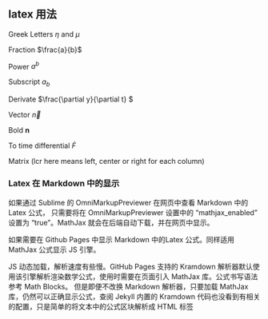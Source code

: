 ## latex 用法

Greek Letters $\eta$ and $\mu$

Fraction $\frac{a}{b}$

Power $a^b$

Subscript $a_b$

Derivate $\frac{\partial y}{\partial t} $

Vector $\vec{n}$

Bold $\mathbf{n}$

To time differential $\dot{F}$

Matrix (lcr here means left, center or right for each column)


### Latex 在 Markdown 中的显示

如果通过 Sublime 的 OmniMarkupPreviewer 在网页中查看 Markdown 中的 Latex 公式， 只需要将在 OmniMarkupPreviewer 设置中的 “mathjax_enabled” 设置为 “true”。MathJax 就会在后端自动下载，并在网页中显示。

如果需要在 Github Pages 中显示 Markdown 中的Latex 公式。同样适用 MathJax 公式显示 JS 引擎。

JS 动态加载，解析速度有些慢。GitHub Pages 支持的 Kramdown 解析器默认使用该引擎解析渲染数学公式，使用时需要在页面引入 MathJax 库。公式书写语法参考 Math Blocks。
但是即便不改换 Markdown 解析器，只要加载 MathJax 库，仍然可以正确显示公式，查阅 Jekyll 内置的 Kramdown 代码也没看到有相关的配置，只是简单的将文本中的公式区块解析成 HTML 标签 <script type="math/tex">，最终的公式渲染工作还是由 JS 实现。

1. 在 _config.yml 中指定 Markdown 解析器

```python

# Conversion
markdown: kramdown

```

2. 将下面代码加入 /layout/default.html 文件的 <head> 标签里

```

<!-- mathjax config similar to math.stackexchange -->

<script type="text/x-mathjax-config">
  MathJax.Hub.Config({
    tex2jax: {
      inlineMath: [ ['$','$'], ["\\(","\\)"] ],
      processEscapes: true
    }
  });
</script>

<script type="text/x-mathjax-config">
    MathJax.Hub.Config({
      tex2jax: {
        skipTags: ['script', 'noscript', 'style', 'textarea', 'pre', 'code']
      }
    });
</script>

<script type="text/x-mathjax-config">
    MathJax.Hub.Queue(function() {
        var all = MathJax.Hub.getAllJax(), i;
        for(i=0; i < all.length; i += 1) {
            all[i].SourceElement().parentNode.className += ' has-jax';
        }
    });
</script>

<script type="text/javascript"
   src="http://cdn.mathjax.org/mathjax/latest/MathJax.js?config=TeX-AMS-MML_HTMLorMML">
</script>


3. 最后在 Markdown 文件里写公式代码

```



References：
1. http://alfred-sun.github.io/blog/2014/12/05/github-pages/
2. 


